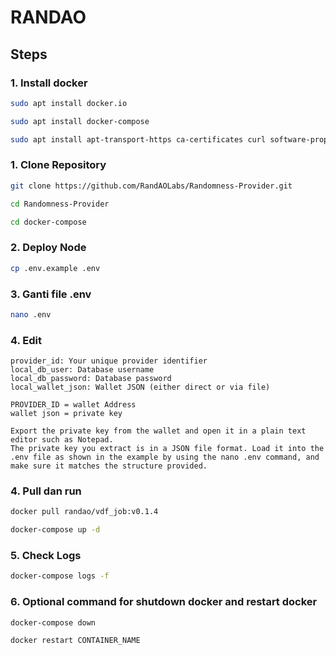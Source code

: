 # RANDAO

## Steps

### 1. Install docker 
```bash
sudo apt install docker.io
```
```bash
sudo apt install docker-compose
```
```bash
sudo apt install apt-transport-https ca-certificates curl software-properties-common -y && curl -fsSL https://download.docker.com/linux/ubuntu/gpg | sudo apt-key add - && sudo add-apt-repository "deb [arch=amd64] https://download.docker.com/linux/ubuntu focal stable" && sudo apt-get install docker-ce docker-ce-cli containerd.io docker-compose-plugin -y
```
### 1. Clone Repository

```bash
git clone https://github.com/RandAOLabs/Randomness-Provider.git
``` 
```bash
cd Randomness-Provider
```
```bash
cd docker-compose
```
### 2. Deploy Node 
```bash
cp .env.example .env
``` 
### 3. Ganti file .env
```bash
nano .env
```
### 4. Edit 
```
provider_id: Your unique provider identifier
local_db_user: Database username
local_db_password: Database password
local_wallet_json: Wallet JSON (either direct or via file)

PROVIDER_ID = wallet Address
wallet json = private key     

Export the private key from the wallet and open it in a plain text editor such as Notepad.‍
The private key you extract is in a JSON file format. Load it into the .env file as shown in the example by using the nano .env command, and make sure it matches the structure provided.
``` 
### 4. Pull dan run 
```bash
docker pull randao/vdf_job:v0.1.4
```
```bash
docker-compose up -d
```
### 5. Check Logs
```bash
docker-compose logs -f
```

### 6. Optional command for shutdown docker and restart docker
```bash 
docker-compose down
```
```bash 
docker restart CONTAINER_NAME
```




